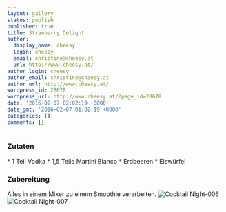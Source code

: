 ```yaml
---
layout: gallery
status: publish
published: true
title: Strawberry Delight
author:
  display_name: cheesy
  login: cheesy
  email: christine@cheesy.at
  url: http://www.cheesy.at/
author_login: cheesy
author_email: christine@cheesy.at
author_url: http://www.cheesy.at/
wordpress_id: 28678
wordpress_url: http://www.cheesy.at/?page_id=28678
date: '2016-02-07 02:02:19 +0000'
date_gmt: '2016-02-07 01:02:19 +0000'
categories: []
comments: []
---
```

### Zutaten
\* 1 Teil Vodka
\* 1,5 Teile Martini Bianco
\* Erdbeeren
\* Eiswürfel
### Zubereitung
Alles in einem Mixer zu einem Smoothie verarbeiten.
![Cocktail Night-006](http://www.cheesy.at/wp-content/uploads/Cocktail-Night-006.jpg)
![Cocktail Night-007](http://www.cheesy.at/wp-content/uploads/Cocktail-Night-007.jpg)

